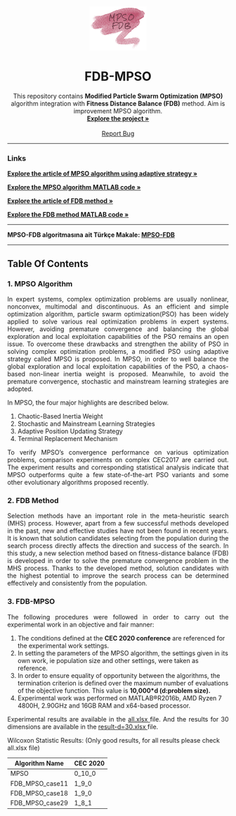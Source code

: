 <!-- PROJECT LOGO -->
<p align="center">
  <a href="https://github.com/betulcalik/FDB-MPSO">
    <img src="https://github.com/betulcalik/FDB-MPSO/blob/main/images/logo.png" alt="Logo" width="130" height="100">
  </a>

  <h1 align="center"> FDB-MPSO </h1>

  <p align="center">
    This repository contains <strong>Modified Particle Swarm Optimization (MPSO)</strong> algorithm integration with <strong>Fitness Distance Balance (FDB)</strong> method. Aim is improvement MPSO algorithm.
    <br />
    <a href="https://github.com/betulcalik/FDB-MPSO"><strong>Explore the project »</strong></a>
    <br />
    <br />
    <a href="https://github.com/betulcalik/FDB-MPSO/issues">Report Bug</a>
  </p>
</p>

---
<!-- Article and code links -->

### Links

<a href="https://www.sciencedirect.com/science/article/abs/pii/S0957417420301780?via%3Dihub"><strong>Explore the article of MPSO algorithm using adaptive strategy »</strong></a>

<a href="https://github.com/lhustl/MPSO"><strong>Explore the MPSO algorithm MATLAB code »</strong></a>

<a href="https://www.sciencedirect.com/science/article/abs/pii/S0950705119305167"><strong>Explore the article of FDB method »</strong></a>

<a href="https://www.mathworks.com/matlabcentral/fileexchange/72311-fdb-sos"><strong>Explore the FDB method MATLAB code »</strong></a>

---

<!-- Turkish article -->
<p><strong>MPSO-FDB algoritmasına ait Türkçe Makale:
<a href="https://github.com/betulcalik/FDB-MPSO/blob/main/reports/">MPSO-FDB</a></strong></p>

---

<!-- Table Of Contents -->

## Table Of Contents

### 1. MPSO Algorithm

<p style="text-align: justify">In expert systems, complex optimization problems are usually nonlinear, nonconvex, multimodal and discontinuous. As an efficient and simple optimization algorithm, particle swarm optimization(PSO) has been widely applied to solve various real optimization problems in expert systems. However, avoiding premature convergence and balancing the global exploration and local exploitation capabilities of the PSO remains an open issue. To overcome these drawbacks and strengthen the ability of PSO in solving complex optimization problems, a modified PSO using adaptive strategy called MPSO is proposed. In MPSO, in order to well balance the global exploration and local exploitation capabilities of the PSO, a chaos-based non-linear inertia weight is proposed. Meanwhile, to avoid the premature convergence, stochastic and mainstream learning strategies are adopted. </p>

<p>In MPSO, the four major highlights are described below.</p>
<ol>
    <li> Chaotic-Based Inertia Weight </li>
    <li> Stochastic and Mainstream Learning Strategies </li>
    <li> Adaptive Position Updating Strategy </li>
    <li> Terminal Replacement Mechanism </li>
</ol>

<p style="text-align: justify">To verify MPSO’s convergence performance on various optimization
problems, comparison experiments on complex CEC2017 are carried out. The experiment results
and corresponding statistical analysis indicate that MPSO outperforms quite a few state-of-the-art
PSO variants and some other evolutionary algorithms proposed recently.</p>

### 2. FDB Method

<p style="text-align: justify">Selection methods have an important role in the meta-heuristic search (MHS) process. However, apart from a few successful methods developed in the past, new and effective studies have not been found in recent years. It is known that solution candidates selecting from the population during the search process directly affects the direction and success of the search. In this study, a new selection method based on fitness-distance balance (FDB) is developed in order to solve the premature convergence problem in the MHS process. Thanks to the developed method, solution candidates with the highest potential to improve the search process can be determined effectively and consistently from the population. </p>

### 3. FDB-MPSO

<p style="text-align: justify">The following procedures were followed in order to carry out the experimental work in an objective and fair manner:

<ol>
  <li>The conditions defined at the <b>CEC 2020 conference</b> are referenced for the experimental work settings.</li>
  <li>In setting the parameters of the MPSO algorithm, the settings given in its own work, ie population size and other settings, were taken as reference.</li>
  <li>In order to ensure equality of opportunity between the algorithms, the termination criterion is defined over the maximum number of evaluations of the objective function. This value is <b>10,000*d (d:problem size).</b></li>
  <li>Experimental work was performed on MATLAB®R2016b, AMD Ryzen 7 4800H, 2.90GHz and 16GB RAM and x64-based processor.</li>
</ol>

</p>

<p style="text-align: justify">Experimental results are available in the <a href="https://github.com/betulcalik/FDB-MPSO/blob/main/MPSO-FDB/all.xlsx"> all.xlsx </a> file. And the results for 30 dimensions are available in the <a href="https://github.com/betulcalik/FDB-MPSO/blob/main/MPSO-FDB/result-d%3D30.xlsx"> result-d=30.xlsx </a> file.</p>

<p>Wilcoxon Statistic Results: (Only good results, for all results please check all.xlsx file)</p>

| Algorithm Name  | CEC 2020 |
| ------------- | ------------- |
| MPSO  | 0_10_0  |
| FDB_MPSO_case11  | 1_9_0 |
| FDB_MPSO_case18  | 1_9_0 |
| FDB_MPSO_case29  | 1_8_1 |

